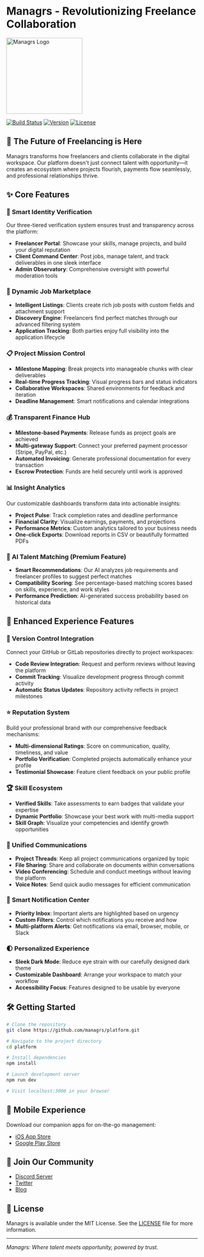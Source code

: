 # Managrs - Revolutionizing Freelance Collaboration

<img src="logo.png" alt="Managrs Logo" width="200"/>

[![Build Status](https://img.shields.io/travis/managrs/platform/master.svg)](https://travis-ci.org/managrs/platform)
[![Version](https://img.shields.io/badge/version-1.0.0-blue.svg)](https://github.com/managrs/platform/releases)
[![License](https://img.shields.io/badge/license-MIT-green.svg)](LICENSE)

## 🚀 The Future of Freelancing is Here

Managrs transforms how freelancers and clients collaborate in the digital workspace. Our platform doesn't just connect talent with opportunity—it creates an ecosystem where projects flourish, payments flow seamlessly, and professional relationships thrive.

## ✨ Core Features

### 🔐 Smart Identity Verification
Our three-tiered verification system ensures trust and transparency across the platform:
- **Freelancer Portal**: Showcase your skills, manage projects, and build your digital reputation
- **Client Command Center**: Post jobs, manage talent, and track deliverables in one sleek interface
- **Admin Observatory**: Comprehensive oversight with powerful moderation tools

### 💼 Dynamic Job Marketplace
- **Intelligent Listings**: Clients create rich job posts with custom fields and attachment support
- **Discovery Engine**: Freelancers find perfect matches through our advanced filtering system
- **Application Tracking**: Both parties enjoy full visibility into the application lifecycle

### 📋 Project Mission Control
- **Milestone Mapping**: Break projects into manageable chunks with clear deliverables
- **Real-time Progress Tracking**: Visual progress bars and status indicators
- **Collaborative Workspaces**: Shared environments for feedback and iteration
- **Deadline Management**: Smart notifications and calendar integrations

### 💰 Transparent Finance Hub
- **Milestone-based Payments**: Release funds as project goals are achieved
- **Multi-gateway Support**: Connect your preferred payment processor (Stripe, PayPal, etc.)
- **Automated Invoicing**: Generate professional documentation for every transaction
- **Escrow Protection**: Funds are held securely until work is approved

### 📊 Insight Analytics
Our customizable dashboards transform data into actionable insights:
- **Project Pulse**: Track completion rates and deadline performance
- **Financial Clarity**: Visualize earnings, payments, and projections
- **Performance Metrics**: Custom analytics tailored to your business needs
- **One-click Exports**: Download reports in CSV or beautifully formatted PDFs

### 🧠 AI Talent Matching (Premium Feature)
- **Smart Recommendations**: Our AI analyzes job requirements and freelancer profiles to suggest perfect matches
- **Compatibility Scoring**: See percentage-based matching scores based on skills, experience, and work styles
- **Performance Prediction**: AI-generated success probability based on historical data

## 🌟 Enhanced Experience Features

### 🔄 Version Control Integration
Connect your GitHub or GitLab repositories directly to project workspaces:
- **Code Review Integration**: Request and perform reviews without leaving the platform
- **Commit Tracking**: Visualize development progress through commit activity
- **Automatic Status Updates**: Repository activity reflects in project milestones

### ⭐ Reputation System
Build your professional brand with our comprehensive feedback mechanisms:
- **Multi-dimensional Ratings**: Score on communication, quality, timeliness, and value
- **Portfolio Verification**: Completed projects automatically enhance your profile
- **Testimonial Showcase**: Feature client feedback on your public profile

### 🏆 Skill Ecosystem
- **Verified Skills**: Take assessments to earn badges that validate your expertise
- **Dynamic Portfolio**: Showcase your best work with multi-media support
- **Skill Graph**: Visualize your competencies and identify growth opportunities

### 💬 Unified Communications
- **Project Threads**: Keep all project communications organized by topic
- **File Sharing**: Share and collaborate on documents within conversations
- **Video Conferencing**: Schedule and conduct meetings without leaving the platform
- **Voice Notes**: Send quick audio messages for efficient communication

### 🔔 Smart Notification Center
- **Priority Inbox**: Important alerts are highlighted based on urgency
- **Custom Filters**: Control which notifications you receive and how
- **Multi-platform Alerts**: Get notifications via email, browser, mobile, or Slack

### 🌓 Personalized Experience
- **Sleek Dark Mode**: Reduce eye strain with our carefully designed dark theme
- **Customizable Dashboard**: Arrange your workspace to match your workflow
- **Accessibility Focus**: Features designed to be usable by everyone

## 🛠️ Getting Started

```bash
# Clone the repository
git clone https://github.com/managrs/platform.git

# Navigate to the project directory
cd platform

# Install dependencies
npm install

# Launch development server
npm run dev

# Visit localhost:3000 in your browser
```

## 📱 Mobile Experience
Download our companion apps for on-the-go management:
- [iOS App Store](https://apps.apple.com/app/managrs)
- [Google Play Store](https://play.google.com/store/apps/details?id=com.managrs)

## 🤝 Join Our Community
- [Discord Server](https://discord.gg/managrs)
- [Twitter](https://twitter.com/managrsplatform)
- [Blog](https://managrs.com/blog)

## 📄 License
Managrs is available under the MIT License. See the [LICENSE](LICENSE) file for more information.

---

*Managrs: Where talent meets opportunity, powered by trust.*
